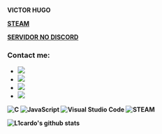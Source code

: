 <b> VICTOR HUGO <b>
<p><a href="https://steamcommunity.com/id/HugoFUNNY/">STEAM</a></p>
 <p><a href="https://discord.gg/E8FFT9XM">SERVIDOR NO DISCORD</a></p>

### Contact me:

- <a href="https://www.youtube.com/channel/UC0LxIVk-V0k6LsX_Z251iMw"><img src="https://img.shields.io/badge/instagram%20HugoFUNNY-DD2202060?style=for-the-badge&logo=youtube&logoColor=white"/></a>
- <a href="https://www.instagram.com/victorhugofny/"><img src="https://img.shields.io/badge/youtube%20HUGOFUNNY-DD2476?style=for-the-badge&logo=instagram&logoColor=white"/></a>
- <a href="https://www.instagram.com/victorhugofny/"><img src="https://img.shields.io/badge/steam%20@victorhugofny-DD2476?style=for-the-badge&logo=steam&logoColor=white"/></a>
- <a href="https://www.instagram.com/victorhugofny/"><img src="https://img.shields.io/badge/gmail%20@victorhugofny-DD2476?style=for-the-badge&logo=gmail&logoColor=white"/></a>

![C](https://img.shields.io/badge/C-3776AB?style=flat-square&logo=C&logoColor=white)
![JavaScript](https://img.shields.io/badge/JavaScript-F7DF1E?style=flat-square&logo=JavaScript&logoColor=white)
![Visual Studio Code](https://img.shields.io/badge/Visual_Studio_Code-007ACC?style=flat-square&logo=Visual-Studio-Code&logoColor=white)
![STEAM](https://img.shields.io/badge/Steam-0078D7?style=flat-square&logo=Steam&logoColor=white)

![L1cardo's github stats](https://github-readme-stats.vercel.app/api?username=victorhugofny&show_icons=true)
